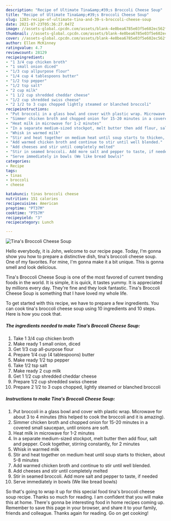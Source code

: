 ```yaml
---
description: "Recipe of Ultimate Tina&amp;#39;s Broccoli Cheese Soup"
title: "Recipe of Ultimate Tina&amp;#39;s Broccoli Cheese Soup"
slug: 1283-recipe-of-ultimate-tina-and-39-s-broccoli-cheese-soup
date: 2021-07-23T05:36:27.047Z
image: //assets-global.cpcdn.com/assets/blank-4e0bea6785e03f5e602ec562f230caae08da540cada707380b4fe1bbebba43da.png
thumbnail: //assets-global.cpcdn.com/assets/blank-4e0bea6785e03f5e602ec562f230caae08da540cada707380b4fe1bbebba43da.png
cover: //assets-global.cpcdn.com/assets/blank-4e0bea6785e03f5e602ec562f230caae08da540cada707380b4fe1bbebba43da.png
author: Ellen McKinney
ratingvalue: 4.7
reviewcount: 28129
recipeingredient:
- "1 3/4 cup chicken broth"
- "1 small onion diced"
- "1/3 cup allpurpose flour"
- "1/4 cup 4 tablespoons butter"
- "1/2 tsp pepper"
- "1/2 tsp salt"
- "2 cup milk"
- "1 1/2 cup shredded cheddar cheese"
- "1/2 cup shredded swiss cheese"
- "2 1/2 to 3 cups chopped lightly steamed or blanched broccoli"
recipeinstructions:
- "Put broccoli in a glass bowl and cover with plastic wrap. Microwave for about 3 to 4 minutes (this helped to cook the broccoli and it is amazing)."
- "Simmer chicken broth and chopped onion for 15-20 minutes in a covered small saucepan, until onions are soft."
- "Heat milk in microwave for 1-2 minutes"
- "In a separate medium-sized stockpot, melt butter then add flour, salt and pepper. Cook together, stirring constantly, for 2 minutes"
- "Whisk in warmed milk"
- "Stir and heat together on medium heat until soup starts to thicken, about 5-8 minutes"
- "Add warmed chicken broth and continue to stir until well blended."
- "Add cheeses and stir until completely melted"
- "Stir in seamed broccoli. Add more salt and pepper to taste, if needed"
- "Serve immediately in bowls (We like bread bowls)"
categories:
- Recipe
tags:
- tinas
- broccoli
- cheese

katakunci: tinas broccoli cheese 
nutrition: 151 calories
recipecuisine: American
preptime: "PT37M"
cooktime: "PT57M"
recipeyield: "3"
recipecategory: Lunch

---
```



![Tina&#39;s Broccoli Cheese Soup](//assets-global.cpcdn.com/assets/blank-4e0bea6785e03f5e602ec562f230caae08da540cada707380b4fe1bbebba43da.png)

Hello everybody, it is John, welcome to our recipe page. Today, I'm gonna show you how to prepare a distinctive dish, tina&#39;s broccoli cheese soup. One of my favorites. For mine, I'm gonna make it a bit unique. This is gonna smell and look delicious.

Tina&#39;s Broccoli Cheese Soup is one of the most favored of current trending foods in the world. It is simple, it is quick, it tastes yummy. It is appreciated by millions every day. They're fine and they look fantastic. Tina&#39;s Broccoli Cheese Soup is something that I have loved my whole life.




To get started with this recipe, we have to prepare a few ingredients. You can cook tina&#39;s broccoli cheese soup using 10 ingredients and 10 steps. Here is how you cook that.

<!--inarticleads1-->

##### The ingredients needed to make Tina&#39;s Broccoli Cheese Soup:

1. Take 1 3/4 cup chicken broth
1. Make ready 1 small onion, diced
1. Get 1/3 cup all-purpose flour
1. Prepare 1/4 cup (4 tablespoons) butter
1. Make ready 1/2 tsp pepper
1. Take 1/2 tsp salt
1. Make ready 2 cup milk
1. Get 1 1/2 cup shredded cheddar cheese
1. Prepare 1/2 cup shredded swiss cheese
1. Prepare 2 1/2 to 3 cups chopped, lightly steamed or blanched broccoli




<!--inarticleads2-->

##### Instructions to make Tina&#39;s Broccoli Cheese Soup:

1. Put broccoli in a glass bowl and cover with plastic wrap. Microwave for about 3 to 4 minutes (this helped to cook the broccoli and it is amazing).
1. Simmer chicken broth and chopped onion for 15-20 minutes in a covered small saucepan, until onions are soft.
1. Heat milk in microwave for 1-2 minutes
1. In a separate medium-sized stockpot, melt butter then add flour, salt and pepper. Cook together, stirring constantly, for 2 minutes
1. Whisk in warmed milk
1. Stir and heat together on medium heat until soup starts to thicken, about 5-8 minutes
1. Add warmed chicken broth and continue to stir until well blended.
1. Add cheeses and stir until completely melted
1. Stir in seamed broccoli. Add more salt and pepper to taste, if needed
1. Serve immediately in bowls (We like bread bowls)




So that's going to wrap it up for this special food tina&#39;s broccoli cheese soup recipe. Thanks so much for reading. I am confident that you will make this at home. There's gonna be interesting food in home recipes coming up. Remember to save this page in your browser, and share it to your family, friends and colleague. Thanks again for reading. Go on get cooking!
